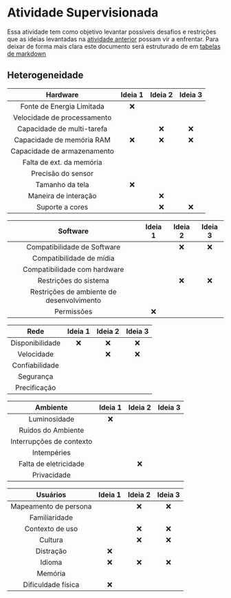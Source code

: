 # Atividade Supervisionada
Essa atividade tem como objetivo levantar possíveis desafios e restrições que as ideias levantadas na [atividade anterior](#) possam vir a enfrentar. Para deixar de forma mais clara este documento será estruturado de em [tabelas de markdown](https://www.markdownguide.org/extended-syntax/)

## Heterogeneidade

| Hardware | Ideia 1 | Ideia 2 | Ideia 3 |
|:---------------------------:|:---:|:---:|:---:|
| Fonte de Energia Limitada   |:x:|   |   |
| Velocidade de processamento |   |   |   |
| Capacidade de multi-tarefa  |   |:x:|:x:|
| Capacidade de memória RAM   |:x:|:x:|:x:|
| Capacidade de armazenamento |   |   |   |
| Falta de ext. da memória    |   |   |   |
| Precisão do sensor          |   |   |   |
| Tamanho da tela             |:x:|   |   |
| Maneira de interação        |   |:x:|   |
| Suporte a cores             |   |:x:|:x:|

| Software | Ideia 1 | Ideia 2 | Ideia 3 |
|:---------------------------:|:---:|:---:|:---:|
| Compatibilidade de Software |   |:x:|:x:|
| Compatibilidade de mídia    |   |   |   |
| Compatibilidade com hardware|   |   |   |
| Restrições do sistema       |   |:x:|:x:|
| Restrições de ambiente de desenvolvimento |  |  |  |
| Permissões                  |:x:|   |   |

| Rede | Ideia 1 | Ideia 2 | Ideia 3 |
|:---------------:|:---:|:---:|:---:|
| Disponibilidade | :x: | :x: | :x: |
| Velocidade      |     | :x: | :x: |
| Confiabilidade  |     |     |     |
| Segurança       |     |     |     |
| Precificação    |     |     |     |

| Ambiente | Ideia 1 | Ideia 2 | Ideia 3 |
|:---------------------------:|:---:|:---:|:---:|
| Luminosidade                | :x: |     |     |
| Ruídos do Ambiente          |     |     |     |
| Interrupções de contexto    |     |     |     |
| Intempéries                 |     |     |     |
| Falta de eletricidade       |     | :x: |     |
| Privacidade                 |     |     |     |

| Usuários | Ideia 1 | Ideia 2 | Ideia 3 |
|:---------------------:|:---:|:---:|:---:|
| Mapeamento de persona |     | :x: | :x: |
| Familiaridade         |     |     |     |
| Contexto de uso       |     | :x: | :x: |
| Cultura               |     | :x: | :x: |
| Distração             | :x: |     |     |
| Idioma                | :x: | :x: | :x: |
| Memória               |     |     |     |
| Dificuldade física    | :x: |     |     |
